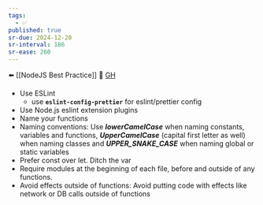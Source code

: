 ```yaml
---
tags:
  - ✅
published: true
sr-due: 2024-12-20
sr-interval: 186
sr-ease: 260
---
```


⬅️ [[NodeJS Best Practice]]
🔗 [GH](https://github.com/goldbergyoni/nodebestpractices?tab=readme-ov-file#3-code-patterns-and-style-practices)

- Use ESLint 
	- use **`eslint-config-prettier`** for eslint/prettier config
- Use Node.js eslint extension plugins
- Name your functions
- Naming conventions: Use **_lowerCamelCase_** when naming constants, variables and functions, **_UpperCamelCase_** (capital first letter as well) when naming classes and **_UPPER_SNAKE_CASE_** when naming global or static variables
-  Prefer const over let. Ditch the var
- Require modules at the beginning of each file, before and outside of any functions.
- Avoid effects outside of functions: Avoid putting code with effects like network or DB calls outside of functions